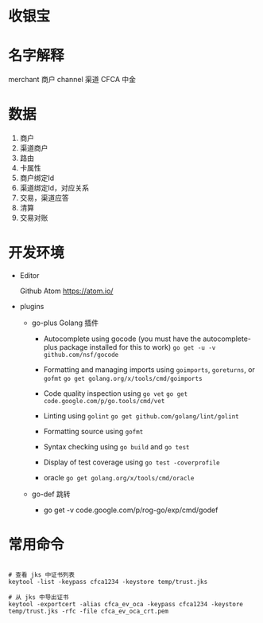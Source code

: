 收银宝
=========

# 名字解释

merchant 商户
channel 渠道
CFCA 中金

# 数据

1. 商户
2. 渠道商户
3. 路由
4. 卡属性
5. 商户绑定Id
6. 渠道绑定Id，对应关系
7. 交易，渠道应答
8. 清算
9. 交易对账

# 开发环境

* Editor

    Github Atom https://atom.io/

* plugins

    + go-plus Golang 插件

        - Autocomplete using gocode (you must have the autocomplete-plus package installed for this to work)
            `go get -u -v github.com/nsf/gocode`

        - Formatting and managing imports using `goimports`, `goreturns`, or `gofmt`
            `go get golang.org/x/tools/cmd/goimports`

        - Code quality inspection using `go vet`
            `go get code.google.com/p/go.tools/cmd/vet`

        - Linting using `golint`
            `go get github.com/golang/lint/golint`

        - Formatting source using `gofmt`
        - Syntax checking using `go build` and `go test`
        - Display of test coverage using `go test -coverprofile`

        - oracle `go get golang.org/x/tools/cmd/oracle`

    + go-def 跳转

        - go get -v code.google.com/p/rog-go/exp/cmd/godef


# 常用命令

```shell

# 查看 jks 中证书列表
keytool -list -keypass cfca1234 -keystore temp/trust.jks

# 从 jks 中导出证书
keytool -exportcert -alias cfca_ev_oca -keypass cfca1234 -keystore temp/trust.jks -rfc -file cfca_ev_oca_crt.pem

```
